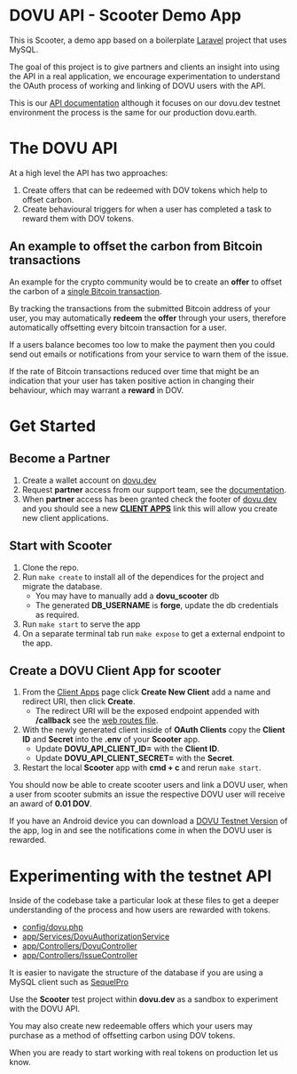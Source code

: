
# DOVU API - Scooter Demo App

This is Scooter, a demo app based on a boilerplate [Laravel](https://github.com/dovuofficial/scooter/blob/master/laravel.md) project that uses MySQL.

The goal of this project is to give partners and clients an insight into using the API in a real application, we encourage experimentation to understand the OAuth process of working and linking of DOVU users with the API.

This is our [API documentation](https://developer.dovu.dev/?version=latest) although it focuses on our dovu.dev testnet environment the process is the same for our production dovu.earth.

# The DOVU API

At a high level the API has two approaches:

1. Create offers that can be redeemed with DOV tokens which help to offset carbon.
2. Create behavioural triggers for when a user has completed a task to reward them with DOV tokens.

## An example to offset the carbon from Bitcoin transactions

An example for the crypto community would be to create an **offer** to offset the carbon of a [single Bitcoin transaction](https://digiconomist.net/bitcoin-energy-consumption).

By tracking the transactions from the submitted Bitcoin address of your user, you may automatically **redeem** the **offer** through your users, therefore automatically offsetting every bitcoin transaction for a user.

If a users balance becomes too low to make the payment then you could send out emails or notifications from your service to warn them of the issue.

If the rate of Bitcoin transactions reduced over time that might be an indication that your user has taken positive action in changing their behaviour, which may warrant a **reward** in DOV.

# Get Started

## Become a Partner

1. Create a wallet account on [dovu.dev](https://dovu.dev)
2. Request **partner** access from our support team, see the [documentation](https://developer.dovu.dev/?version=latest).
3. When **partner** access has been granted check the footer of [dovu.dev](https://dovu.dev) and you should see a new [**CLIENT APPS**](https://dovu.dev/client-app) link this will allow you create new client applications.

## Start with Scooter

1. Clone the repo.
2. Run `make create` to install all of the dependices for the project and migrate the database.
    * You may have to manually add a **dovu_scooter** db
    * The generated **DB_USERNAME** is **forge**, update the db credentials as required.
3. Run `make start` to serve the app
4. On a separate terminal tab run `make expose` to get a external endpoint to the app.

## Create a DOVU Client App for scooter

1. From the [Client Apps](https://dovu.dev/client-app) page click **Create New Client** add a name and redirect URI, then click **Create**.
    * The redirect URI will be the exposed endpoint appended with **/callback** see the [web routes file](https://github.com/dovuofficial/scooter/blob/master/routes/web.php).
2.  With the newly generated client inside of **OAuth Clients** copy the **Client ID** and **Secret** into the **.env** of your **Scooter** app.
    * Update **DOVU_API_CLIENT_ID=** with the **Client ID**.
    * Update **DOVU_API_CLIENT_SECRET=** with the **Secret**.
3. Restart the local **Scooter** app with **cmd + c** and rerun ``make start``.

You should now be able to create scooter users and link a DOVU user, when a user from scooter submits an issue the respective DOVU user will receive an award of **0.01 DOV**.

If you have an Android device you can download a [DOVU Testnet Version](https://dovu.io/app/testnet/DOVU_Dev_Release.apk) of the app, log in and see the notifications come in when the DOVU user is rewarded.

# Experimenting with the testnet API

Inside of the codebase take a particular look at these files to get a deeper understanding of the process and how users are rewarded with tokens.

- [config/dovu.php](https://github.com/dovuofficial/scooter/blob/master/config/dovu.php)
- [app/Services/DovuAuthorizationService](https://github.com/dovuofficial/scooter/blob/master/app/Services/DovuAuthorizationService.php)
- [app/Controllers/DovuController](https://github.com/dovuofficial/scooter/blob/master/app/Http/Controllers/DOVUController.php)
- [app/Controllers/IssueController](https://github.com/dovuofficial/scooter/blob/master/app/Http/Controllers/IssueController.php)

It is easier to navigate the structure of the database if you are using a MySQL client such as [SequelPro](https://www.sequelpro.com/)

Use the **Scooter** test project within **dovu.dev** as a sandbox to experiment with the DOVU API.

You may also create new redeemable offers which your users may purchase as a method of offsetting carbon using DOV tokens.

When you are ready to start working with real tokens on production let us know.
